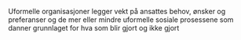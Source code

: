 Uformelle organisasjoner legger vekt på ansattes behov, ønsker og preferanser og de mer eller mindre uformelle sosiale prosessene som danner grunnlaget for hva som blir gjort og ikke gjort